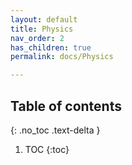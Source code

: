 ```yaml
---
layout: default
title: Physics
nav_order: 2
has_children: true
permalink: docs/Physics

---
```

## Table of contents
{: .no_toc .text-delta }
1. TOC
{:toc}



